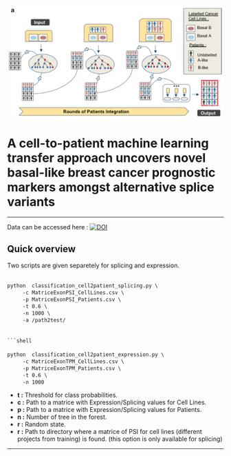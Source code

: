 
<p align="center">
<img align="center"   src="/img/cell2patient.png" alt="cell2patient Logo">
</p>


A cell-to-patient machine learning transfer approach uncovers novel basal-like breast cancer prognostic markers amongst alternative splice variants
=============

---

Data can be accessed here : [![DOI](https://zenodo.org/badge/DOI/10.5281/zenodo.4117806.svg)](https://doi.org/10.5281/zenodo.4117806)


## Quick overview

Two scripts are given separetely for splicing and expression.  


```shell

python  classification_cell2patient_splicing.py \
	 -c MatriceExonPSI_CellLines.csv \
	 -p MatriceExonPSI_Patients.csv \
	 -t 0.6 \
	 -n 1000 \ 
	 -a /path2test/


```shell

python  classification_cell2patient_expression.py \
	 -c MatriceExonTPM_CellLines.csv \
	 -p MatriceExonTPM_Patients.csv \
	 -t 0.6 \
	 -n 1000 

```

- **t :** Threshold for class probabilities.
- **c :** Path to a matrice with Expression/Splicing values for Cell Lines.
- **p :** Path to a matrice with Expression/Splicing values for Patients.
- **n :** Number of tree in the forest.
- **r :** Random state.
- **r :** Path to directory where a matrice of PSI for cell lines (different projects from training) is found. (this option is only available for splicing)


---
